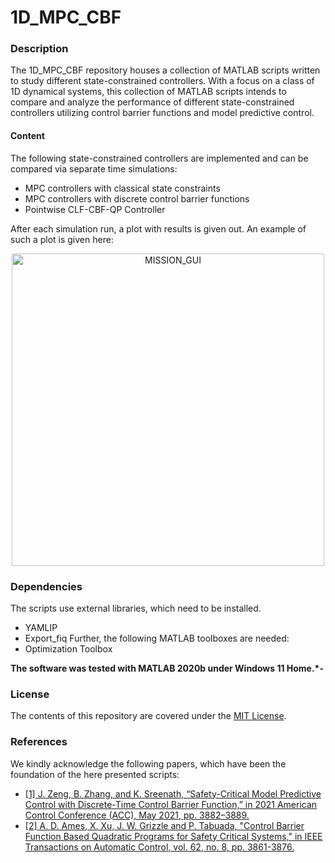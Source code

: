 # 1D_MPC_CBF

### Description
The 1D_MPC_CBF repository houses a collection of MATLAB scripts written to study different state-constrained controllers. With a focus on a class of 1D dynamical systems, this collection of MATLAB scripts intends to compare and analyze the performance of different state-constrained controllers utilizing control barrier functions and model predictive control.

#### Content

The following state-constrained controllers are implemented and can be compared via separate time simulations:

- MPC controllers with classical state constraints
- MPC controllers with discrete control barrier functions
- Pointwise CLF-CBF-QP Controller

After each simulation run, a plot with results is given out. An example of such a plot is given here:

<p align=center>
<img src="https://github.com/JohannesAutenrieb/TeamACranfieldUAVSwarm/blob/master/img/GUI_MISSION_OVERVIEW.png" alt="MISSION_GUI" height=500px>
</p>


### Dependencies
The scripts use external libraries, which need to be installed.
- YAMLIP
- Export_fiq
Further, the following MATLAB toolboxes are needed:
- Optimization Toolbox

**The software was tested with MATLAB 2020b under Windows 11 Home.*-** 


### License

The contents of this repository are covered under the [MIT License](LICENSE).


### References

We kindly acknowledge the following papers, which have been the foundation of the here presented scripts:

* [[1] J. Zeng, B. Zhang, and K. Sreenath, “Safety-Critical Model Predictive Control with Discrete-Time Control
Barrier Function,” in 2021 American Control Conference (ACC), May 2021, pp. 3882–3889.](https://ieeexplore.ieee.org/document/9483029)
* [[2] A. D. Ames, X. Xu, J. W. Grizzle and P. Tabuada, "Control Barrier Function Based Quadratic Programs for Safety Critical Systems," in IEEE Transactions on Automatic Control, vol. 62, no. 8, pp. 3861-3876.](https://ieeexplore.ieee.org/document/7782377)
